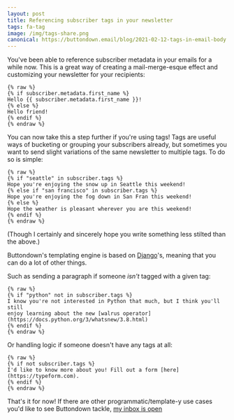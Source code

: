```yaml
---
layout: post
title: Referencing subscriber tags in your newsletter
tags: fa-tag
image: /img/tags-share.png
canonical: https://buttondown.email/blog/2021-02-12-tags-in-email-body
---
```


You've been able to reference subscriber metadata in your emails for
a while now. This is a great way of creating a mail-merge-esque effect
and customizing your newsletter for your recipients:

```
{% raw %}
{% if subscriber.metadata.first_name %}
Hello {{ subscriber.metadata.first_name }}!
{% else %}
Hello friend!
{% endif %}
{% endraw %}
```

You can now take this a step further if you're using tags! Tags are useful
ways of bucketing or grouping your subscribers already, but sometimes you want
to send slight variations of the same newsletter to multiple tags. To do so is simple:

```
{% raw %}
{% if "seattle" in subscriber.tags %}
Hope you're enjoying the snow up in Seattle this weekend!
{% else if "san francisco" in subscriber.tags %}
Hope you're enjoying the fog down in San Fran this weekend!
{% else %}
Hope the weather is pleasant wherever you are this weekend!
{% endif %}
{% endraw %}
```

(Though I certainly and sincerely hope you write something less stilted than the above.)

Buttondown's templating engine is based on [Django](https://docs.djangoproject.com/en/3.1/ref/templates/language/)'s, meaning that you can do a lot of other things.

Such as sending a paragraph if someone _isn't_ tagged with a given tag:

```
{% raw %}
{% if "python" not in subscriber.tags %}
I know you're not interested in Python that much, but I think you'll still
enjoy learning about the new [walrus operator](https://docs.python.org/3/whatsnew/3.8.html)
{% endif %}
{% endraw %}
```

Or handling logic if someone doesn't have any tags at all:

```
{% raw %}
{% if not subscriber.tags %}
I'd like to know more about you! Fill out a form [here](https://typeform.com).
{% endif %}
{% endraw %}
```

That's it for now! If there are other programmatic/template-y use cases you'd like to see Buttondown tackle, [my inbox is open](mailto:justin@buttondown.email)

